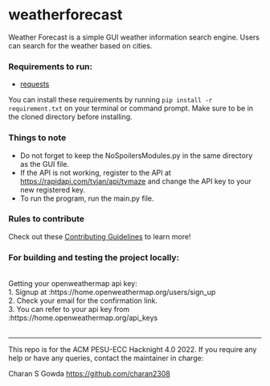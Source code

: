 # weatherforecast

Weather Forecast is a simple GUI weather information search engine. Users can search for the weather based on cities.

### Requirements to run:
- [requests](https://docs.python-requests.org/en/latest/)

You can install these requirements by running `pip install -r requirement.txt` on your terminal or command prompt. Make sure to be in the cloned directory before installing. 

### Things to note

- Do not forget to keep the NoSpoilersModules.py in the same directory as the GUI file.
- If the API is not working, register to the API at https://rapidapi.com/tvjan/api/tvmaze and change the API key to your new registered key.
- To run the program, run the main.py file.

### Rules to contribute

Check out these [Contributing Guidelines](https://github.com/charan2308/weatherforecast/blob/main/CONTRIBUTION.md) to learn more!




### For building and testing the project locally:
<br>
Getting your openweathermap api key:
<br>
1. Signup at :https://home.openweathermap.org/users/sign_up<br>
2. Check your email for the confirmation link.<br>
3. You can refer to your api key from :https://home.openweathermap.org/api_keys<br>

<br>


***
This repo is for the ACM PESU-ECC Hacknight 4.0 2022. If you require any help or have any queries, contact the maintainer in charge:

Charan S Gowda
https://github.com/charan2308
